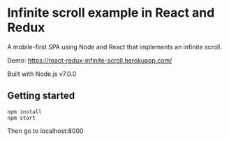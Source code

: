 # Infinite scroll example in React and Redux

A mobile-first SPA using Node and React that implements an infinite scroll. 

Demo: https://react-redux-infinite-scroll.herokuapp.com/

Built with Node.js v7.0.0 

## Getting started
```
npm install
npm start

```
Then go to localhost:8000